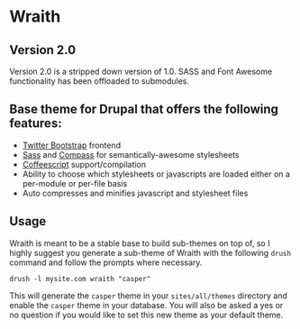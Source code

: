 # Wraith

## Version 2.0

Version 2.0 is a stripped down version of 1.0. SASS and Font Awesome
functionality has been offloaded to submodules.


## Base theme for Drupal that offers the following features:

+ [Twitter Bootstrap](http://twitter.github.io/bootstrap/) frontend
+ [Sass](http://sass-lang.com/) and [Compass](http://compass-style.org/) for semantically-awesome stylesheets
+ [Coffeescript](http://coffeescript.org/) support/compilation
+ Ability to choose which stylesheets or javascripts are loaded either on a per-module or per-file basis
+ Auto compresses and minifies javascript and stylesheet files

## Usage

Wraith is meant to be a stable base to build sub-themes on top of, so I highly suggest you generate a sub-theme
of Wraith with the following `drush` command and follow the prompts where necessary.

```shell
drush -l mysite.com wraith "casper"
```


This will generate the `casper` theme in your `sites/all/themes` directory and enable the `casper` theme in your
database. You will also be asked a yes or no question if you would like to set this new theme as your default theme.
